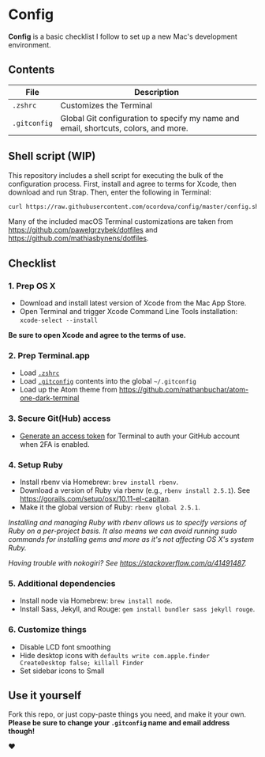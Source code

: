 # Config

**Config** is a basic checklist I follow to set up a new Mac's development environment.

## Contents

| File            | Description                                                                         |
| --------------- | ----------------------------------------------------------------------------------- |
| `.zshrc`        | Customizes the Terminal                                                             |
| `.gitconfig`    | Global Git configuration to specify my name and email, shortcuts, colors, and more. |

## Shell script (WIP)

This repository includes a shell script for executing the bulk of the configuration process. First, install and agree to terms for Xcode, then download and run Strap. Then, enter the following in Terminal:

```bash
curl https://raw.githubusercontent.com/ocordova/config/master/config.sh > ~/Downloads/config.sh && bash ~/Downloads/config.sh
```

Many of the included macOS Terminal customizations are taken from <https://github.com/pawelgrzybek/dotfiles> and <https://github.com/mathiasbynens/dotfiles>.

## Checklist

### 1. Prep OS X

- Download and install latest version of Xcode from the Mac App Store.
- Open Terminal and trigger Xcode Command Line Tools installation: `xcode-select --install`

**Be sure to open Xcode and agree to the terms of use.**

### 2. Prep Terminal.app

- Load [`.zshrc`](/.zshrc)
- Load [`.gitconfig`](/.gitconfig) contents into the global `~/.gitconfig`
- Load up the Atom theme from <https://github.com/nathanbuchar/atom-one-dark-terminal>

### 3. Secure Git(Hub) access

- [Generate an access token](https://help.github.com/articles/creating-an-access-token-for-command-line-use/) for Terminal to auth your GitHub account when 2FA is enabled.

### 4. Setup Ruby

- Install rbenv via Homebrew: `brew install rbenv`.
- Download a version of Ruby via rbenv (e.g., `rbenv install 2.5.1`). See <https://gorails.com/setup/osx/10.11-el-capitan>.
- Make it the global version of Ruby: `rbenv global 2.5.1`.

_Installing and managing Ruby with rbenv allows us to specify versions of Ruby on a per-project basis. It also means we can avoid running sudo commands for installing gems and more as it's not affecting OS X's system Ruby._

_Having trouble with nokogiri? See <https://stackoverflow.com/a/41491487>._

### 5. Additional dependencies

- Install node via Homebrew: `brew install node`.
- Install Sass, Jekyll, and Rouge: `gem install bundler sass jekyll rouge`.

### 6. Customize things

- Disable LCD font smoothing
- Hide desktop icons with `defaults write com.apple.finder CreateDesktop false; killall Finder`
- Set sidebar icons to Small

## Use it yourself

Fork this repo, or just copy-paste things you need, and make it your own. **Please be sure to change your `.gitconfig` name and email address though!**

&#10084;
